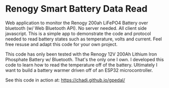 # Renogy Smart Battery Data Read
Web application to monitor the Renogy 200ah LiFePO4 Battery over bluetooth (w/ Web Bluetooth API).  No server needed.  All client side javascript.  This is a simple app to demonstrate the code and protocol needed to read battery states such as temperature, volts and current.  Feel free resuse and adapt this code for your own project.

This code has only been tested with the Renogy 12V 200Ah Lithium Iron Phosphate Battery w/ Bluetooth.  That's the only one I own.  I developed this code to learn how to read the temperature off of the battery.  Ultimately I want to build a battery warmer driven off of an ESP32 microcontroller.

See this code in action at: https://chadj.github.io/gpedal/
